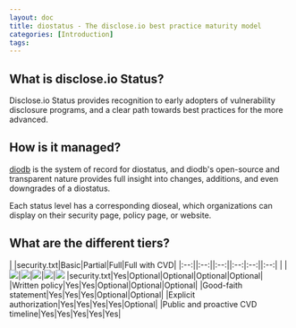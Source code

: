 ```yaml
---
layout: doc
title: diostatus - The disclose.io best practice maturity model
categories: [Introduction]
tags: 
---
```

## What is disclose.io Status?
Disclose.io Status provides recognition to early adopters of vulnerability disclosure programs, and a clear path towards best practices for the more advanced. 

## How is it managed?
[diodb](https://github.com/disclose/diodb) is the system of record for diostatus, and diodb's open-source and transparent nature provides full insight into changes, additions, and even downgrades of a diostatus.

Each status level has a corresponding dioseal, which organizations can display on their security page, policy page, or website.

## What are the different tiers?

| |security.txt|Basic|Partial|Full|Full with CVD|
|:--:||:--:||:--:||:--:|:--:||:--:|
| |![](https://lh6.googleusercontent.com/rnkzsTQ0fBnb2Hm9hQIBgfWA0SEPljovWN_VDOoRlgCW4BtFUmWfzQf8nGT4tyuZFOuxv4GHGRJ6vToOqnm5o817BF8Xz3Gz9kUS1vUMEFYe_M0x8TA8SIieJwsZFCo5BK-oEq44)|![](https://lh3.googleusercontent.com/iPhCCRw-D7U_HMkiD99Wxaj_yR5NBelZY6BIbknX1wGF6fkTLhVl_D4_51Iy37i8bt5w4rCEw7S-YawxsOX19RkKbE7Z_2Vifp263enfItr14oI4gd-T_8stAtDamuPeQd2eZ6mE)|![](https://lh5.googleusercontent.com/Gj0PR4mgFgk8ORYr4KfHecKRb4xxC3tuMpVTjl8EBnttTZ0eOF5dK_JDiia2LfIXUYQtJUejxMn0jMGRIfuIv4iEDk58r9I533JMftD2NxLKTnSXAW_hpOm97e4Fee9PC-QUmNR9)|![](https://lh4.googleusercontent.com/BPPYhsUY2ZjYNi9ZC4OZQ9GrwBiVbyYnNXoBgdujBRGL511QKY0SG8Kar_2_Wdt8rKXw8p7481GJxOviNlj9SzkahLb_6nUKGPP9ECOs2WTnYEGBzZ-hDOa46yDEwXdaxePZuP4I)|![](https://lh3.googleusercontent.com/xFCVdCh-zLVOqx4wO7-Os_wx7wiErVW1W0B4uWMvMTz1AAv_t8T3z61alETphugcNiKVaMOoXrdztn6MozK1u407jVrmt_lTlS19l16OyVpOAuIGPqX7_RnJrCdnIScZ-JzN8-cY)
|security.txt|Yes|Optional|Optional|Optional|Optional|
|Written policy|Yes|Yes|Optional|Optional|Optional|
|Good-faith statement|Yes|Yes|Yes|Optional|Optional|
|Explicit authorization|Yes|Yes|Yes|Yes|Optional|
|Public and proactive CVD timeline|Yes|Yes|Yes|Yes|Yes|